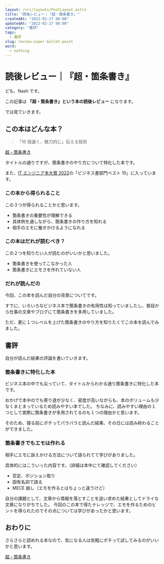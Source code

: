 ```yaml
---
layout: /src/layouts/PostLayout.astro
title: "読後レビュー｜『超・箇条書き』"
createdAt: "2022-02-27 00:00"
updatedAt: "2022-02-27 00:00"
category: "書評"
tags:
  - 書評
slug: review-super-bullet-point
word:
  - nothing
---
```


# 読後レビュー｜『超・箇条書き』

ども、Nash です。

この記事は **『超・箇条書き』という本の読後レビュー** になります。

では見ていきます。

## この本はどんな本？

> 「10 倍速く、魅力的に」伝える技術

<div class="af-moshi-container">
<a href="//af.moshimo.com/af/c/click?a_id=1847646&amp;p_id=170&amp;pc_id=185&amp;pl_id=4062&amp;url=https%3A%2F%2Fwww.amazon.co.jp%2Fdp%2FB01H1452AK" rel="nofollow" referrerpolicy="no-referrer-when-downgrade"><img src="https://images-fe.ssl-images-amazon.com/images/I/51sPCS09LxL._SL160_.jpg" alt="" style="border: none;" /><br />超・箇条書き</a><img src="//i.moshimo.com/af/i/impression?a_id=1847646&amp;p_id=170&amp;pc_id=185&amp;pl_id=4062" alt="" width="1" height="1" style="border: 0px;" />
</div>

タイトルの通りですが、箇条書きのやり方について特化した本です。

また、[IT エンジニア本大賞 2022](https://www.shoeisha.co.jp/campaign/award/result/)の「ビジネス書部門ベスト 10」に入っています。

### この本から得られること

この３つが得られることかと思います。

- 箇条書きの重要性が理解できる
- 具体例を通しながら、箇条書きの作り方を知れる
- 相手のエモに働きかけるようになれる

### この本はだれが読むべき？

この２つを知りたい人が読むのがいいかと思いました。

- 箇条書きを使ってこなかった人
- 箇条書きにエモさを作れていない人

### だれが読んだの

今回、この本を読んだ自分の背景についてです。

すでに、いろいろなビジネス本で箇条書きの有用性は知っていましたし、普段から仕事の文章やブログにて箇条書きを多用していました。

ただ、更に１つレベルを上げた箇条書きのやり方を知りたくてこの本を読んでみました。

## 書評

自分が読んだ結果の評論を書いていきます。

### 箇条書きに特化した本

ビジネス本の中でも尖っていて、タイトルからわかる通り箇条書きに特化した本です。

おかげで本中のでも寄り道が少なく、密度が高いながらも、本のボリュームも少なくまとまっているため読みやすい本でした。
ちなみに、読みやすい理由の１つとして実際に箇条書きが多用されてるのも１つの理由かと思います。

そのため、寝る前にポチってパラパラと読んだ結果、その日には読み終わることができました。

### 箇条書きでもエモは作れる

相手にエモに訴えかける方法について語られてて学びがありました。

具体的にはこういった内容です。（詳細は本中にて確認してください）

- 否定、ポジション取り
- 固有名詞で語る
- MECE 崩し（エモを作るとはちょっと違うけど）

自分の課題として、文章から情報を落とすことを追い求めた結果としてドライな文章になりがちでした。
今回のこの本で得たナレッジで、エモを作るためのヒントを得られたのでその点については学びがあったかと思います。

## おわりに

さらさらと読めれる本なので、気になる人は気軽にポチって試してみるのがいいかと思います。

<div class="af-moshi-container">
<a href="//af.moshimo.com/af/c/click?a_id=1847646&amp;p_id=170&amp;pc_id=185&amp;pl_id=4062&amp;url=https%3A%2F%2Fwww.amazon.co.jp%2Fdp%2FB01H1452AK" rel="nofollow" referrerpolicy="no-referrer-when-downgrade"><img src="https://images-fe.ssl-images-amazon.com/images/I/51sPCS09LxL._SL160_.jpg" alt="" style="border: none;" /><br />超・箇条書き</a><img src="//i.moshimo.com/af/i/impression?a_id=1847646&amp;p_id=170&amp;pc_id=185&amp;pl_id=4062" alt="" width="1" height="1" style="border: 0px;" />
</div>

